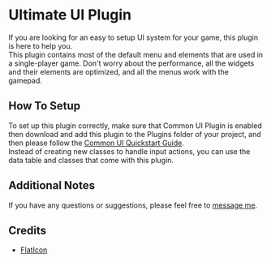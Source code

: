 # Ultimate UI Plugin
If you are looking for an easy to setup UI system for your game, this plugin is here to help you.  
This plugin contains most of the default menu and elements that are used in a single-player game.
Don't worry about the performance, all the widgets and their elements are optimized, and all the menus work with the gamepad.  
## How To Setup
To set up this plugin correctly, make sure that Common UI Plugin is enabled then download and add this plugin to the Plugins folder of your project, and then please follow the [Common UI Quickstart Guide](https://docs.unrealengine.com/5.0/en-US/common-ui-quickstart-guide-for-unreal-engine).  
Instead of creating new classes to handle input actions, you can use the data table and classes that come with this plugin.
## Additional Notes
If you have any questions or suggestions, please feel free to [message me](https://github.com/DanialKama#-connect-with-me).
## Credits
- [FlatIcon](https://www.flaticon.com/)
